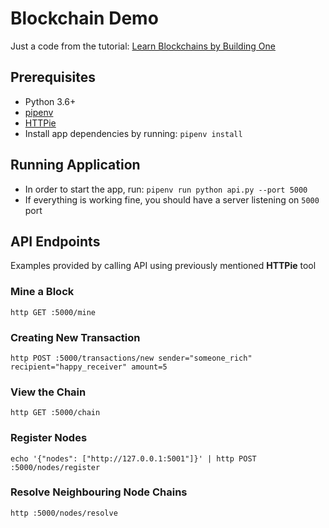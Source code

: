 # Blockchain Demo

Just a code from the tutorial: [Learn Blockchains by Building One](https://hackernoon.com/learn-blockchains-by-building-one-117428612f46)

## Prerequisites
- Python 3.6+
- [pipenv](https://docs.pipenv.org/)
- [HTTPie](https://httpie.org/)
- Install app dependencies by running: `pipenv install`

## Running Application

- In order to start the app, run: `pipenv run python api.py --port 5000`
- If everything is working fine, you should have a server listening on `5000` port

## API Endpoints

Examples provided by calling API using previously mentioned **HTTPie** tool

### Mine a Block
`http GET :5000/mine`

### Creating New Transaction
`http POST :5000/transactions/new sender="someone_rich" recipient="happy_receiver" amount=5`

### View the Chain
`http GET :5000/chain`

### Register Nodes
`echo '{"nodes": ["http://127.0.0.1:5001"]}' | http POST :5000/nodes/register`

### Resolve Neighbouring Node Chains
`http :5000/nodes/resolve`


